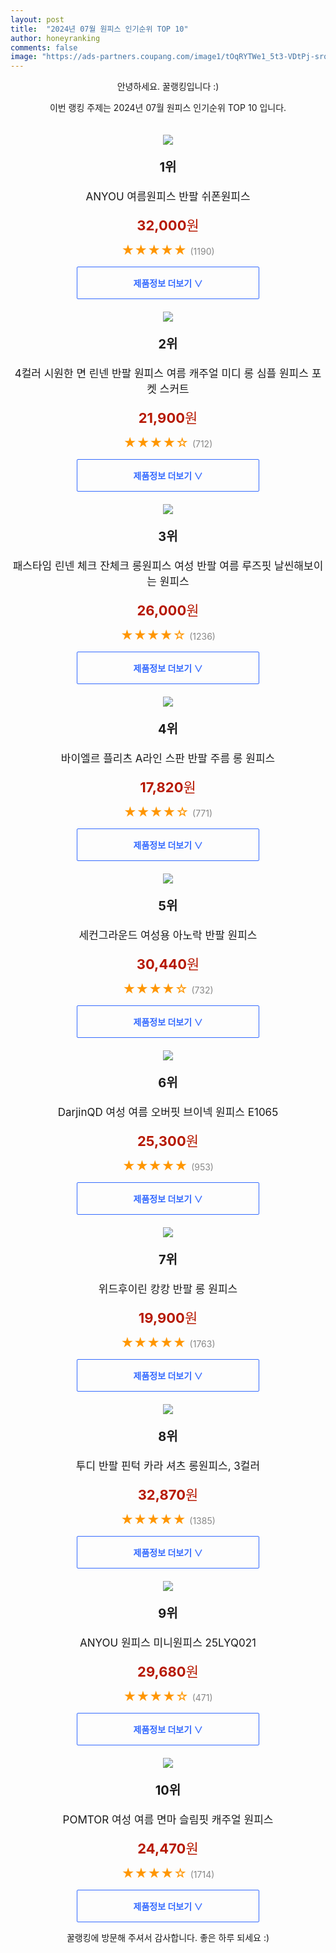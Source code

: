 ```yaml
---
layout: post
title:  "2024년 07월 원피스 인기순위 TOP 10"
author: honeyranking
comments: false
image: "https://ads-partners.coupang.com/image1/tOqRYTWe1_5t3-VDtPj-srq48UrqD8okf9sePGhTIZD_jESmisuToeLudDKFxpUH54ZTnEt76_5Dag3GeyKAZgwnmyrY0Plbwq48qJcbwu-d9zDWn3mFfJew9tsAXu3lrSYkY2Xgi0Uxdx-qNkfk5QD-ZaXGKi5y9UxCgNRPOK7ZocieAsCsFySPGe6Xa86bLXsCfkMVkrnW4n7L_jWh36fSipTNo4hh4FCA8IoNgOHxoNyswy2IEjl5Cfu-Fl4euX8Oxpwg_nQK_Z4_FGaOZxmY9uQsfafZ35Vm7H1Maeq8GVAITJ8NCeE="
---
```

<p style="text-align: center;">안녕하세요. 꿀랭킹입니다 :)</p>
<p style="text-align: center;">이번 랭킹 주제는 2024년 07월 원피스 인기순위 TOP 10 입니다.</p><center><img src="https://ads-partners.coupang.com/image1/tOqRYTWe1_5t3-VDtPj-srq48UrqD8okf9sePGhTIZD_jESmisuToeLudDKFxpUH54ZTnEt76_5Dag3GeyKAZgwnmyrY0Plbwq48qJcbwu-d9zDWn3mFfJew9tsAXu3lrSYkY2Xgi0Uxdx-qNkfk5QD-ZaXGKi5y9UxCgNRPOK7ZocieAsCsFySPGe6Xa86bLXsCfkMVkrnW4n7L_jWh36fSipTNo4hh4FCA8IoNgOHxoNyswy2IEjl5Cfu-Fl4euX8Oxpwg_nQK_Z4_FGaOZxmY9uQsfafZ35Vm7H1Maeq8GVAITJ8NCeE=" style="margin-top:20px" /></center><p style="text-align: center; font-size: 20px"><b>1위</b></p><p style="text-align: center; font-size: 17px">ANYOU 여름원피스 반팔 쉬폰원피스</p><p style="text-align: center;"><span style="color: #b61800; font-size: 22px;"><b>32,000</b>원</span></p><p style="text-align: center;"><span style="color: #ff9600; font-size: 20px;">★★★★★ </span><span style="color: #878787;">(1190)</span></p><center><a href="https://link.coupang.com/re/AFFSDP?lptag=AF3899140&subid=honeyrank&pageKey=7931208144&itemId=21816600577&vendorItemId=90287982842&traceid=V0-153-65358a6183837a08&requestid=20240728210000376125832480&token=31850C%7CGM"><div style="font-size: 14px; display: inline-block; padding: 15px 90px; color: #346aff; border-radius: 2px; border: 1px solid #346aff; cursor: pointer;"><b>제품정보 더보기 &or;</b></div></a></center><center><img src="https://ads-partners.coupang.com/image1/4bhNFPOndLk3moko4cIyehDrRvRXV8a-wfCm-mn83SHs32zfPOKzDpHC32Xt9XOu4Lve9vL4Csj7gH9j9NeBxkwt5HX25heULGEq2je1xEFSxeAizYRPpR3DYoYDk8l_s05OdKmC8t7fOR3HGTpJ78YW5A33GAaPrceKJdp4_EcGvBTeHBGiCb4RKkeqdH_-SgjNEnScEMztXvuiOzF2wEIGBgEc6yv_L9h5DJ1tZ7D3LoyVduouOAu0e8R0O-dfpghJSCqgFyCIzqVurz-w51PYZPRG1ly1cXcRdlUTOONgCsElbbohIYbh" style="margin-top:20px" /></center><p style="text-align: center; font-size: 20px"><b>2위</b></p><p style="text-align: center; font-size: 17px">4컬러 시원한 면 린넨 반팔 원피스 여름 캐주얼 미디 롱  심플 원피스 포켓 스커트</p><p style="text-align: center;"><span style="color: #b61800; font-size: 22px;"><b>21,900</b>원</span></p><p style="text-align: center;"><span style="color: #ff9600; font-size: 20px;">★★★★☆ </span><span style="color: #878787;">(712)</span></p><center><a href="https://link.coupang.com/re/AFFSDP?lptag=AF3899140&subid=honeyrank&pageKey=8065606264&itemId=22682687473&vendorItemId=90085660107&traceid=V0-153-e05472e4a04c0e84&requestid=20240728210000376125832480&token=31850C%7CGM"><div style="font-size: 14px; display: inline-block; padding: 15px 90px; color: #346aff; border-radius: 2px; border: 1px solid #346aff; cursor: pointer;"><b>제품정보 더보기 &or;</b></div></a></center><center><img src="https://ads-partners.coupang.com/image1/scGdfUXZb33E3F5BsQMe2BrvlgF5J92F8ksCq7-Dhqrknt5EexBHrvCaTAxd6U_LLhG6BhAWAlzBxyjZ-GC4Sl_wEij1Ler-NRC9OyZXSiEG3aAr3Q6DWTSc5z7_jA74YWKWvqgNHREJ94J3-usOqVjg2qUjwv-8ZZoXkG363uim5BQFQCKqO4MHq3U59L5boBXn-_iktuEflS2eEKRfxpi3IehJbNiNlEfq8zbDYXxQM5h43Z-XhjfXVSo_K52p3DCJJMQcK_iGIGupcSNPkn4-5jHQiWIDegU1MxD-8Q2Uwt8cKbQp63k=" style="margin-top:20px" /></center><p style="text-align: center; font-size: 20px"><b>3위</b></p><p style="text-align: center; font-size: 17px">패스타임 린넨 체크 잔체크 롱원피스 여성 반팔 여름 루즈핏 날씬해보이는 원피스</p><p style="text-align: center;"><span style="color: #b61800; font-size: 22px;"><b>26,000</b>원</span></p><p style="text-align: center;"><span style="color: #ff9600; font-size: 20px;">★★★★☆ </span><span style="color: #878787;">(1236)</span></p><center><a href="https://link.coupang.com/re/AFFSDP?lptag=AF3899140&subid=honeyrank&pageKey=7315371750&itemId=18749946547&vendorItemId=85881956185&traceid=V0-153-22f100f030388aaf&requestid=20240728210000376125832480&token=31850C%7CGM"><div style="font-size: 14px; display: inline-block; padding: 15px 90px; color: #346aff; border-radius: 2px; border: 1px solid #346aff; cursor: pointer;"><b>제품정보 더보기 &or;</b></div></a></center><center><img src="https://ads-partners.coupang.com/image1/WlGpF41WI6XudZ87WjRktKBfPY9PrDgOyeBciYmh6VskK7s7Nq2jnQ1GSLxoOrMR04A1xg29WPKg0oJjlup7wMLkmqv2vxxLeZvZjy7eL5ccxMv9fsWkTs_pAzc1_-MKUjscRqyqwLEf27p9TPva6S9PkZW7R22FKKV_NhZOx1s0b1pBQtiJI5pbBa9XHZUBhugJVywSo78TuipacJF-W4tt4RaB3nUWcO3BeOetoIGLvjKBHQtpHCNGMdiziDCY2a7-2UueNoMyFzkNTn9-7rcIfVC6zQK7RPFOmP8tlBWBEa5RsWzE6aN_" style="margin-top:20px" /></center><p style="text-align: center; font-size: 20px"><b>4위</b></p><p style="text-align: center; font-size: 17px">바이엘르 플리츠 A라인 스판 반팔 주름 롱 원피스</p><p style="text-align: center;"><span style="color: #b61800; font-size: 22px;"><b>17,820</b>원</span></p><p style="text-align: center;"><span style="color: #ff9600; font-size: 20px;">★★★★☆ </span><span style="color: #878787;">(771)</span></p><center><a href="https://link.coupang.com/re/AFFSDP?lptag=AF3899140&subid=honeyrank&pageKey=6457048964&itemId=18217796060&vendorItemId=85493473797&traceid=V0-153-27fdce25e853bf48&requestid=20240728210000376125832480&token=31850C%7CGM"><div style="font-size: 14px; display: inline-block; padding: 15px 90px; color: #346aff; border-radius: 2px; border: 1px solid #346aff; cursor: pointer;"><b>제품정보 더보기 &or;</b></div></a></center><center><img src="https://ads-partners.coupang.com/image1/bvUazdU26FMXVOUHbjMmthUDWwJ59ZOOpY7w8HS9Hqbnc3yMd0ht2WrSfuSYYdFyTaeggsYR7HgqJiGX6Nft_98hPkjcWYlimFsGtOtcMzPXeJXq_LThDE0M4aIXR-D0Sv9519A3CpHEXvFeZq5XyQtFCK5CttRJ-SfNmMM2YxhO1Cpi9QqcKIGNNiGPQv38BenErfd84ARBQlkJvV9_w-ar4H5e4sCuKgDm3X3DyIxll-GqucTJPLZdyI7US35vfIEMSzWUuzjf7EBtsb2VgzdF3Q==" style="margin-top:20px" /></center><p style="text-align: center; font-size: 20px"><b>5위</b></p><p style="text-align: center; font-size: 17px">세컨그라운드 여성용 아노락 반팔 원피스</p><p style="text-align: center;"><span style="color: #b61800; font-size: 22px;"><b>30,440</b>원</span></p><p style="text-align: center;"><span style="color: #ff9600; font-size: 20px;">★★★★☆ </span><span style="color: #878787;">(732)</span></p><center><a href="https://link.coupang.com/re/AFFSDP?lptag=AF3899140&subid=honeyrank&pageKey=6610653710&itemId=14988574945&vendorItemId=82211558252&traceid=V0-153-2aa394c4ea872a00&requestid=20240728210000376125832480&token=31850C%7CGM"><div style="font-size: 14px; display: inline-block; padding: 15px 90px; color: #346aff; border-radius: 2px; border: 1px solid #346aff; cursor: pointer;"><b>제품정보 더보기 &or;</b></div></a></center><center><img src="https://ads-partners.coupang.com/image1/-Y_rX60anZZB7I5r-QRvhLFGtoP_qjtjMR2Z2P3usL4fQsKivoBfFkPPnaXt_UsUZ5DRXzFeAa3qAYa-ap4aeUZIQ-39CDUgQqkoB9TZo5-UZm3Pg1pfmrhc-XnvnXwUndnxI0YVyMDNcKXhIsSoj4xpZn3GTvqgf8-YXennc-5ntwEGxtniFpttQ6gD90dUH1PSaW4KZFvdy-19S7bKzAlm5GgV8UaV2TwecE1FL3rO0kwM9KMiI_ifNIzpqmVT5RH6-4nWojqNkvBf32PraZiwBK4tI2RxUklzXluDIY7VM36OLrSoPUU=" style="margin-top:20px" /></center><p style="text-align: center; font-size: 20px"><b>6위</b></p><p style="text-align: center; font-size: 17px">DarjinQD 여성 여름 오버핏 브이넥 원피스 E1065</p><p style="text-align: center;"><span style="color: #b61800; font-size: 22px;"><b>25,300</b>원</span></p><p style="text-align: center;"><span style="color: #ff9600; font-size: 20px;">★★★★★ </span><span style="color: #878787;">(953)</span></p><center><a href="https://link.coupang.com/re/AFFSDP?lptag=AF3899140&subid=honeyrank&pageKey=8156677875&itemId=23239630370&vendorItemId=90768122494&traceid=V0-153-2f8db5b0bbdca8ff&requestid=20240728210000376125832480&token=31850C%7CGM"><div style="font-size: 14px; display: inline-block; padding: 15px 90px; color: #346aff; border-radius: 2px; border: 1px solid #346aff; cursor: pointer;"><b>제품정보 더보기 &or;</b></div></a></center><center><img src="https://ads-partners.coupang.com/image1/lqaYdWuGs1heV5KUlk193bacj0UaDjvdypaTg6RQJJZHPVKtUwH2Entvp_r0s_HuwE-aZlRea-n1B76dL0ZNGte2zM2pVrEvjtkNCqPmlyUvIUJfv8bNTEnJ-Q0GAuj8QuumxubJ0fiTGTsCpi8FH4D8Y8pE6LYk6wUomyeqhyDO2XCznSGRvjUDL_DGFUGRXVjo9svjMPBu6bNj3vR6cOdSnvyLAD_kKwf8Ly4odB6c9ZgXTGOT_LFZ_Il4JpEdGpy67YIYyu2uWGsOp3hW3tD9" style="margin-top:20px" /></center><p style="text-align: center; font-size: 20px"><b>7위</b></p><p style="text-align: center; font-size: 17px">위드후이린 캉캉 반팔 롱 원피스</p><p style="text-align: center;"><span style="color: #b61800; font-size: 22px;"><b>19,900</b>원</span></p><p style="text-align: center;"><span style="color: #ff9600; font-size: 20px;">★★★★★ </span><span style="color: #878787;">(1763)</span></p><center><a href="https://link.coupang.com/re/AFFSDP?lptag=AF3899140&subid=honeyrank&pageKey=7942109708&itemId=21878451065&vendorItemId=88926559772&traceid=V0-153-5b2d07adfc717ba7&requestid=20240728210000376125832480&token=31850C%7CGM"><div style="font-size: 14px; display: inline-block; padding: 15px 90px; color: #346aff; border-radius: 2px; border: 1px solid #346aff; cursor: pointer;"><b>제품정보 더보기 &or;</b></div></a></center><center><img src="https://ads-partners.coupang.com/image1/HocGVE9M14YxZVWBHu347w_jdNJ-a5JPtXQIwJzQXdHO1TRSdY3nCqGMJ8oOER-zsn4jlr6P99jxVciwIIwMXVCylJuViI2olRzs-52Vy9pQ8OcnU0yG701eKbq24c2-_0jWen8A4_ONNYT17gm-yomR1N4n_jINh2a7Msq5A5AN4vEt4bC1xevDEtXRKLtOL1j8xad7ArSeVK0gym9RyM1GjQSnZ_TBhpvYKaBnRZEGOiRuuYrIWssQA3R-z7-hb_gCUcadD3GwQEnVX694ktzaKZrdB0HTxb2mJNstZe2dTS8E0fnPir2l7A==" style="margin-top:20px" /></center><p style="text-align: center; font-size: 20px"><b>8위</b></p><p style="text-align: center; font-size: 17px">투디 반팔 핀턱 카라 셔츠 롱원피스, 3컬러</p><p style="text-align: center;"><span style="color: #b61800; font-size: 22px;"><b>32,870</b>원</span></p><p style="text-align: center;"><span style="color: #ff9600; font-size: 20px;">★★★★★ </span><span style="color: #878787;">(1385)</span></p><center><a href="https://link.coupang.com/re/AFFSDP?lptag=AF3899140&subid=honeyrank&pageKey=7463712257&itemId=19460005375&vendorItemId=86570485446&traceid=V0-153-33d3e0db43d0fc04&requestid=20240728210000376125832480&token=31850C%7CGM"><div style="font-size: 14px; display: inline-block; padding: 15px 90px; color: #346aff; border-radius: 2px; border: 1px solid #346aff; cursor: pointer;"><b>제품정보 더보기 &or;</b></div></a></center><center><img src="https://ads-partners.coupang.com/image1/pHAkSzB_oH_54u8zpC3Nt5ODDyFeA3nDXwxMs9xQKv8bBW2bxxAsrGBSSgnAR3N5GUPHq7iE-GQtoHmQW43IQLYYo2_nL7uQdDDIKgFIeCozDgh_f8UWyCgWyhkvN-pzRa1hxf_kpjOF-FeD7zmMEZG4RJHdHSA64uLfaj_FzjIgeJIOQ5TLtPPBA_HsXZG23Zf9PslcQxNszv53RWM31p52ZS7aZ6VCzxSd9Nh2GLgVNv64e3XQ2asBMgruIJh1UpRMsas9GBYWESaMZbEPxL_vODVSjuKya-ASRVF2wf5BVNTNezU12kse" style="margin-top:20px" /></center><p style="text-align: center; font-size: 20px"><b>9위</b></p><p style="text-align: center; font-size: 17px">ANYOU 원피스 미니원피스 25LYQ021</p><p style="text-align: center;"><span style="color: #b61800; font-size: 22px;"><b>29,680</b>원</span></p><p style="text-align: center;"><span style="color: #ff9600; font-size: 20px;">★★★★☆ </span><span style="color: #878787;">(471)</span></p><center><a href="https://link.coupang.com/re/AFFSDP?lptag=AF3899140&subid=honeyrank&pageKey=8087862570&itemId=22831199106&vendorItemId=89865964542&traceid=V0-153-a632b23044c21b05&requestid=20240728210000376125832480&token=31850C%7CGM"><div style="font-size: 14px; display: inline-block; padding: 15px 90px; color: #346aff; border-radius: 2px; border: 1px solid #346aff; cursor: pointer;"><b>제품정보 더보기 &or;</b></div></a></center><center><img src="https://ads-partners.coupang.com/image1/rvpc0LSDuZP7JUqOrodpzdWZlrst2SL6vCLthIQ_dQY5geWqpeRf3Z1jeAOceF5TfeeW1HtWASoGHeHJ_QXPFQAK5zDQdr4eGd55rapm6Yjls6tZJACnUdYAWdyuaqTZwTzeUlbQKrio9748B50pV0f5hVGXdZ1PC_UfFwRrp8TMqEo_tSmiHnH74-8ZZMO5-z_YLinR05aePsPD5oVE-z2yCwgROcctGy80Y3VcCeMbssrioGoXxAAMhmL8N_H9WXsETKFBNqy4_GSVZ0LIDvdHZUgIFKobdY9qYpFq8P4tGo5jF49n4ls=" style="margin-top:20px" /></center><p style="text-align: center; font-size: 20px"><b>10위</b></p><p style="text-align: center; font-size: 17px">POMTOR 여성 여름 면마 슬림핏 캐주얼 원피스</p><p style="text-align: center;"><span style="color: #b61800; font-size: 22px;"><b>24,470</b>원</span></p><p style="text-align: center;"><span style="color: #ff9600; font-size: 20px;">★★★★☆ </span><span style="color: #878787;">(1714)</span></p><center><a href="https://link.coupang.com/re/AFFSDP?lptag=AF3899140&subid=honeyrank&pageKey=7967433140&itemId=22052172277&vendorItemId=89099436273&traceid=V0-153-e055a4a707209bec&requestid=20240728210000376125832480&token=31850C%7CGM"><div style="font-size: 14px; display: inline-block; padding: 15px 90px; color: #346aff; border-radius: 2px; border: 1px solid #346aff; cursor: pointer;"><b>제품정보 더보기 &or;</b></div></a></center><p style="text-align: center;">꿀랭킹에 방문해 주셔서 감사합니다. 좋은 하루 되세요 :)</p>